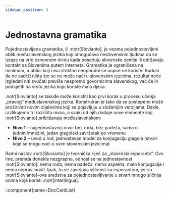 ```yaml
---
sidebar_position: 8
---
```


# Jednostavna gramatika

Pojednostavljena gramatika, ili :notr[Slovianto], je veoma pojednostavljeni oblik međuslavenskog jezika koji omogućava neslovenskim ljudima da se izraze na vrlo osnovnom nivou kada posećuju slovenske zemlje ili održavaju kontakt sa Slovenima putem interneta. Gramatika je ograničena na minimum, a oblici koji nisu striktno neophodni se uopće ne koriste. Budući da ne sadrži ništa što se ne može naći u slovenskim jezicima, rezultat neće izgledati niti zvučati previše nespretno govornicima slavenskog, već će ih podsjetiti na vrstu jezika koju koriste mala djeca.

:notr[Slovianto] se takođe može koristiti kao prvi korak u procesu učenja „pravog” međuslavenskog jezika. Konstruiran je tako da se postepeno može proširivati novim dijelovima koji se pojavljuju u složenijim verzijama. Dakle, razlikujemo tri različita nivoa, a svaki od njih dodaje nove elemente koji :notr[Slovianto] približavaju međuslavenskom:

- **Nivo 1** – najjednostavniji nivo: bez roda, bez padeža, samo u jednini/množini, jedan glagolski završetak po vremenu
- **Nivo 2** – uvod u rod, jednostavan model za konjugaciju glagola (stvari koje se mogu naći u svim slovenskim jezicima)

Radni naslov :notr[Slovianto] je tvornička riječ za „slavenski esperanto“. Ovo ime, premda donekle nezgrapno, odnosi se na jednostavnost :notr[Slovianto]: nema roda, nema padeža, nema aspekta, malo konjugacije i nema nepravilnosti. Ipak, tu se završava sličnost sa esperantom, jer su :notr[Slovianto]-ova sredstva za pojednostavljivanje u stvari mnogo sličnija onima koje koristi :notr[Interlingua].

::component{name=DocCardList}
